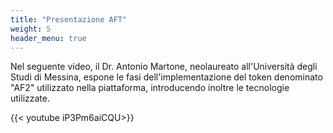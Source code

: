 ```yaml
---
title: "Presentazione AFT"
weight: 5
header_menu: true
---
```


Nel seguente video, il Dr. Antonio Martone, neolaureato all'Università degli Studi di Messina, espone le fasi dell'implementazione del token denominato "AF2" utilizzato nella piattaforma, introducendo inoltre le tecnologie utilizzate.

{{< youtube iP3Pm6aiCQU>}}
